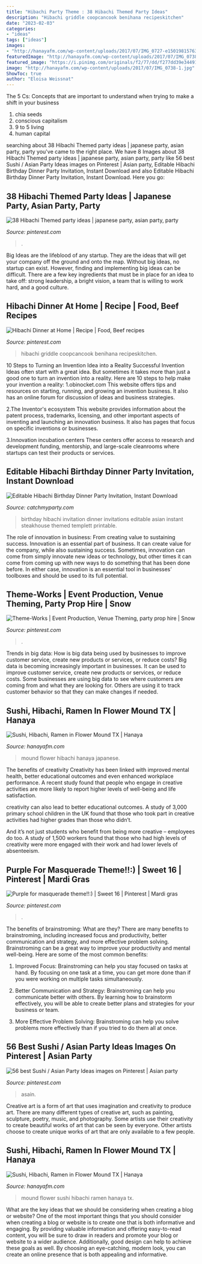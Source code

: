 ```yaml
---
title: "Hibachi Party Theme : 38 Hibachi Themed Party Ideas"
description: "Hibachi griddle coopcancook benihana recipeskitchen"
date: "2023-02-03"
categories:
- "ideas"
tags: ["ideas"]
images:
- "http://hanayafm.com/wp-content/uploads/2017/07/IMG_0727-e1501981576361.jpg"
featuredImage: "http://hanayafm.com/wp-content/uploads/2017/07/IMG_0738-1.jpg"
featured_image: "https://i.pinimg.com/originals/f2/77/dd/f277dd39e34491e2152e4b7502019ba7.jpg"
image: "http://hanayafm.com/wp-content/uploads/2017/07/IMG_0738-1.jpg"
ShowToc: true
author: "Eloisa Weissnat"
---
```



The 5 Cs: Concepts that are important to understand when trying to make a shift in your business
1. chia seeds
2. conscious capitalism
3. 9 to 5 living
4. human capital

	

		
searching about 38 Hibachi Themed party ideas | japanese party, asian party, party you've came to the right place. We have 8 Images about 38 Hibachi Themed party ideas | japanese party, asian party, party like 56 best Sushi / Asian Party Ideas images on Pinterest | Asian party, Editable Hibachi Birthday Dinner Party Invitation, Instant Download and also Editable Hibachi Birthday Dinner Party Invitation, Instant Download. Here you go:
		
    
## 38 Hibachi Themed Party Ideas | Japanese Party, Asian Party, Party

<img loading=lazy src="https://i.pinimg.com/474x/3d/99/cd/3d99cd4b080a126dab2a883f7df2944f.jpg" onerror="this.onerror=null;this.src='https://tse4.mm.bing.net/th?id=OIP.WH2vlOYHZHj6jRPdWM3sGQAAAA&amp;pid=15.1';" alt="38 Hibachi Themed party ideas | japanese party, asian party, party">

_Source: pinterest.com_

>. 

	

Big Ideas are the lifeblood of any startup. They are the ideas that will get your company off the ground and onto the map. Without big ideas, no startup can exist. However, finding and implementing big ideas can be difficult. There are a few key ingredients that must be in place for an idea to take off: strong leadership, a bright vision, a team that is willing to work hard, and a good culture.

    
## Hibachi Dinner At Home | Recipe | Food, Beef Recipes

<img loading=lazy src="https://i.pinimg.com/474x/62/18/ed/6218eddfa6312c53f72e80c6eefa1a57.jpg" onerror="this.onerror=null;this.src='https://tse3.mm.bing.net/th?id=OIP.l78un6KLumw1qwYwq_4P3AAAAA&amp;pid=15.1';" alt="Hibachi Dinner at Home | Recipe | Food, Beef recipes">

_Source: pinterest.com_

>hibachi griddle coopcancook benihana recipeskitchen. 

	

10 Steps to Turning an Invention Idea into a Reality
Successful Invention Ideas often start with a great idea. But sometimes it takes more than just a good one to turn an invention into a reality. Here are 10 steps to help make your invention a reality:
1.obinocket.com This website offers tips and resources on starting, running, and growing an invention business. It also has an online forum for discussion of ideas and business strategies.

2.The Inventor's ecosystem This website provides information about the patent process, trademarks, licensing, and other important aspects of inventing and launching an innovation business. It also has pages that focus on specific inventions or businesses.

3.Innovation incubation centers These centers offer access to research and development funding, mentorship, and large-scale cleanrooms where startups can test their products or services.

    
## Editable Hibachi Birthday Dinner Party Invitation, Instant Download

<img loading=lazy src="https://i.etsystatic.com/5454578/r/il/555af2/1672473267/il_570xN.1672473267_2y2r.jpg" onerror="this.onerror=null;this.src='https://tse4.mm.bing.net/th?id=OIP.lvRTslO4UPIEwoPK4h2eLwHaHa&amp;pid=15.1';" alt="Editable Hibachi Birthday Dinner Party Invitation, Instant Download">

_Source: catchmyparty.com_

>birthday hibachi invitation dinner invitations editable asian instant steakhouse themed templett printable. 

	

The role of innovation in business: From creating value to sustaining success.
Innovation is an essential part of business. It can create value for the company, while also sustaining success. Sometimes, innovation can come from simply innovate new ideas or technology, but other times it can come from coming up with new ways to do something that has been done before. In either case, innovation is an essential tool in businesses’ toolboxes and should be used to its full potential.

    
## Theme-Works | Event Production, Venue Theming, Party Prop Hire | Snow

<img loading=lazy src="https://i.pinimg.com/originals/f2/77/dd/f277dd39e34491e2152e4b7502019ba7.jpg" onerror="this.onerror=null;this.src='https://tse1.mm.bing.net/th?id=OIP.qvwFNNZ-_FGwKX-W1LT_WAHaE8&amp;pid=15.1';" alt="Theme-Works | Event Production, Venue Theming, party prop hire | Snow">

_Source: pinterest.com_

>. 

	

Trends in big data: How is big data being used by businesses to improve customer service, create new products or services, or reduce costs?
Big data is becoming increasingly important in businesses. It can be used to improve customer service, create new products or services, or reduce costs. Some businesses are using big data to see where customers are coming from and what they are looking for. Others are using it to track customer behavior so that they can make changes if needed.

    
## Sushi, Hibachi, Ramen In Flower Mound TX | Hanaya

<img loading=lazy src="http://hanayafm.com/wp-content/uploads/2017/07/IMG_0738-1.jpg" onerror="this.onerror=null;this.src='https://tse2.mm.bing.net/th?id=OIP.aDbd0xeD0LW5FRT4fsAmnQHaDU&amp;pid=15.1';" alt="Sushi, Hibachi, Ramen in Flower Mound TX | Hanaya">

_Source: hanayafm.com_

>mound flower hibachi hanaya japanese. 

	

The benefits of creativity
Creativity has been linked with improved mental health, better educational outcomes and even enhanced workplace performance.
A recent study found that people who engage in creative activities are more likely to report higher levels of well-being and life satisfaction.

 creativity can also lead to better educational outcomes. A study of 3,000 primary school children in the UK found that those who took part in creative activities had higher grades than those who didn’t.

And it’s not just students who benefit from being more creative – employees do too. A study of 1,500 workers found that those who had high levels of creativity were more engaged with their work and had lower levels of absenteeism.

    
## Purple For Masquerade Theme!!:) | Sweet 16 | Pinterest | Mardi Gras

<img loading=lazy src="https://s-media-cache-ak0.pinimg.com/736x/ef/52/a7/ef52a73f75b397b01b8122e6b33ce233.jpg" onerror="this.onerror=null;this.src='https://tse2.mm.bing.net/th?id=OIP.jOvRlUkx6UgWc1Q0zetE8gHaHa&amp;pid=15.1';" alt="Purple for masquerade theme!!:) | Sweet 16 | Pinterest | Mardi gras">

_Source: pinterest.com_

>. 

	

The benefits of brainstroming: What are they?
There are many benefits to brainstroming, including increased focus and productivity, better communication and strategy, and more effective problem solving. Brainstroming can be a great way to improve your productivity and mental well-being. Here are some of the most common benefits: 
1. Improved Focus: Brainstroming can help you stay focused on tasks at hand. By focusing on one task at a time, you can get more done than if you were working on multiple tasks simultaneously. 

2. Better Communication and Strategy: Brainstroming can help you communicate better with others. By learning how to brainstorm effectively, you will be able to create better plans and strategies for your business or team. 

3. More Effective Problem Solving: Brainstroming can help you solve problems more effectively than if you tried to do them all at once.

    
## 56 Best Sushi / Asian Party Ideas Images On Pinterest | Asian Party

<img loading=lazy src="https://i.pinimg.com/736x/e7/9c/64/e79c6463823f791b9e90cbd6a6748ac4--sushi-party-asian-party.jpg" onerror="this.onerror=null;this.src='https://tse2.mm.bing.net/th?id=OIP.Qu21BXM_vYHscU7uyas2rwHaLW&amp;pid=15.1';" alt="56 best Sushi / Asian Party Ideas images on Pinterest | Asian party">

_Source: pinterest.com_

>asain. 

	

Creative art is a form of art that uses imagination and creativity to produce art. There are many different types of creative art, such as painting, sculpture, poetry, music, and photography. Some artists use their creativity to create beautiful works of art that can be seen by everyone. Other artists choose to create unique works of art that are only available to a few people.

    
## Sushi, Hibachi, Ramen In Flower Mound TX | Hanaya

<img loading=lazy src="http://hanayafm.com/wp-content/uploads/2017/07/IMG_0727-e1501981576361.jpg" onerror="this.onerror=null;this.src='https://tse2.mm.bing.net/th?id=OIP.cdcIR9PFLYlq8yBgCpuiwQHaE8&amp;pid=15.1';" alt="Sushi, Hibachi, Ramen in Flower Mound TX | Hanaya">

_Source: hanayafm.com_

>mound flower sushi hibachi ramen hanaya tx. 

	

What are the key ideas that we should be considering when creating a blog or website?
One of the most important things that you should consider when creating a blog or website is to create one that is both informative and engaging. By providing valuable information and offering easy-to-read content, you will be sure to draw in readers and promote your blog or website to a wider audience. Additionally, good design can help to achieve these goals as well. By choosing an eye-catching, modern look, you can create an online presence that is both appealing and informative.

